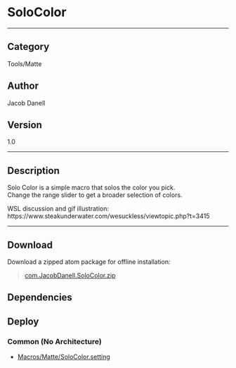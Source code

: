 # SoloColor
___

## Category
Tools/Matte

## Author
Jacob Danell

## Version
1.0

___

## Description
<p>Solo Color is a simple macro that solos the color you pick.<br>
Change the range slider to get a broader selection of colors.</p>
<p>WSL discussion and gif illustration: <a href:"https://www.steakunderwater.com/wesuckless/viewtopic.php?t=3415">https://www.steakunderwater.com/wesuckless/viewtopic.php?t=3415</a></p>


___

## Download

Download a zipped atom package for offline installation:
> [com.JacobDanell.SoloColor.zip](https://gitlab.com/WeSuckLess/Reactor/-/archive/master/Reactor-master.zip?path=Atoms/com.JacobDanell.SoloColor)  

## Dependencies

## Deploy

### Common (No Architecture)

<ul>
<li><a href="https://gitlab.com/WeSuckLess/Reactor/-/blob/master/Atoms/com.JacobDanell.SoloColor/Macros/Matte/SoloColor.setting?ref_type=heads">Macros/Matte/SoloColor.setting</a></li>
</ul>
